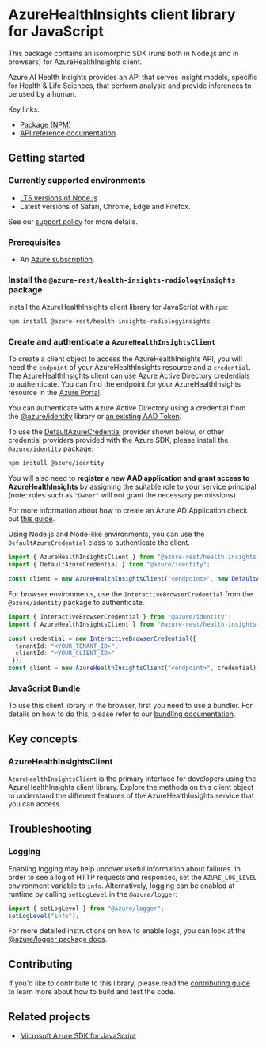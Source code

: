 # AzureHealthInsights client library for JavaScript

This package contains an isomorphic SDK (runs both in Node.js and in browsers) for AzureHealthInsights client.

Azure AI Health Insights provides an API that serves insight models, specific for Health & Life Sciences, that perform analysis and provide inferences to be used by a human.

Key links:

- [Package (NPM)](https://www.npmjs.com/package/@azure-rest/health-insights-radiologyinsights)
- [API reference documentation](https://learn.microsoft.com/javascript/api/@azure-rest/health-insights-radiologyinsights?view=azure-node-preview)

## Getting started

### Currently supported environments

- [LTS versions of Node.js](https://github.com/nodejs/release#release-schedule)
- Latest versions of Safari, Chrome, Edge and Firefox.

See our [support policy](https://github.com/Azure/azure-sdk-for-js/blob/main/SUPPORT.md) for more details.

### Prerequisites

- An [Azure subscription][azure_sub].

### Install the `@azure-rest/health-insights-radiologyinsights` package

Install the AzureHealthInsights client library for JavaScript with `npm`:

```bash
npm install @azure-rest/health-insights-radiologyinsights
```

### Create and authenticate a `AzureHealthInsightsClient`

To create a client object to access the AzureHealthInsights API, you will need the `endpoint` of your AzureHealthInsights resource and a `credential`. The AzureHealthInsights client can use Azure Active Directory credentials to authenticate.
You can find the endpoint for your AzureHealthInsights resource in the [Azure Portal][azure_portal].

You can authenticate with Azure Active Directory using a credential from the [@azure/identity][azure_identity] library or [an existing AAD Token](https://github.com/Azure/azure-sdk-for-js/blob/master/sdk/identity/identity/samples/AzureIdentityExamples.md#authenticating-with-a-pre-fetched-access-token).

To use the [DefaultAzureCredential][defaultazurecredential] provider shown below, or other credential providers provided with the Azure SDK, please install the `@azure/identity` package:

```bash
npm install @azure/identity
```

You will also need to **register a new AAD application and grant access to AzureHealthInsights** by assigning the suitable role to your service principal (note: roles such as `"Owner"` will not grant the necessary permissions).

For more information about how to create an Azure AD Application check out [this guide](https://learn.microsoft.com/azure/active-directory/develop/howto-create-service-principal-portal).

Using Node.js and Node-like environments, you can use the `DefaultAzureCredential` class to authenticate the client.

```ts 
import { AzureHealthInsightsClient } from "@azure-rest/health-insights-radiologyinsights";
import { DefaultAzureCredential } from "@azure/identity";

const client = new AzureHealthInsightsClient("<endpoint>", new DefaultAzureCredential());
```

For browser environments, use the `InteractiveBrowserCredential` from the `@azure/identity` package to authenticate.

```ts 
import { InteractiveBrowserCredential } from "@azure/identity";
import { AzureHealthInsightsClient } from "@azure-rest/health-insights-radiologyinsights";

const credential = new InteractiveBrowserCredential({
  tenantId: "<YOUR_TENANT_ID>",
  clientId: "<YOUR_CLIENT_ID>"
 });
const client = new AzureHealthInsightsClient("<endpoint>", credential);
```


### JavaScript Bundle
To use this client library in the browser, first you need to use a bundler. For details on how to do this, please refer to our [bundling documentation](https://aka.ms/AzureSDKBundling).

## Key concepts

### AzureHealthInsightsClient

`AzureHealthInsightsClient` is the primary interface for developers using the AzureHealthInsights client library. Explore the methods on this client object to understand the different features of the AzureHealthInsights service that you can access.

## Troubleshooting

### Logging

Enabling logging may help uncover useful information about failures. In order to see a log of HTTP requests and responses, set the `AZURE_LOG_LEVEL` environment variable to `info`. Alternatively, logging can be enabled at runtime by calling `setLogLevel` in the `@azure/logger`:

```ts 
import { setLogLevel } from "@azure/logger";
setLogLevel("info");
```

For more detailed instructions on how to enable logs, you can look at the [@azure/logger package docs](https://github.com/Azure/azure-sdk-for-js/tree/main/sdk/core/logger).


## Contributing

If you'd like to contribute to this library, please read the [contributing guide](https://github.com/Azure/azure-sdk-for-js/blob/main/CONTRIBUTING.md) to learn more about how to build and test the code.

## Related projects

- [Microsoft Azure SDK for JavaScript](https://github.com/Azure/azure-sdk-for-js)

[azure_sub]: https://azure.microsoft.com/free/
[azure_portal]: https://portal.azure.com
[azure_identity]: https://github.com/Azure/azure-sdk-for-js/tree/main/sdk/identity/identity
[defaultazurecredential]: https://github.com/Azure/azure-sdk-for-js/tree/main/sdk/identity/identity#defaultazurecredential
